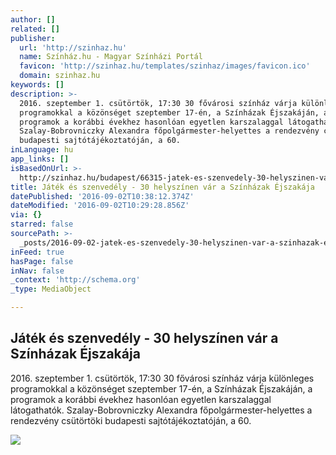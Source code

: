 ```yaml
---
author: []
related: []
publisher:
  url: 'http://szinhaz.hu'
  name: Színház.hu - Magyar Színházi Portál
  favicon: 'http://szinhaz.hu/templates/szinhaz/images/favicon.ico'
  domain: szinhaz.hu
keywords: []
description: >-
  2016. szeptember 1. csütörtök, 17:30 30 fővárosi színház várja különleges
  programokkal a közönséget szeptember 17-én, a Színházak Éjszakáján, a
  programok a korábbi évekhez hasonlóan egyetlen karszalaggal látogathatók.
  Szalay-Bobrovniczky Alexandra főpolgármester-helyettes a rendezvény csütörtöki
  budapesti sajtótájékoztatóján, a 60.
inLanguage: hu
app_links: []
isBasedOnUrl: >-
  http://szinhaz.hu/budapest/66315-jatek-es-szenvedely-30-helyszinen-var-a-szinhazak-ejszakaja
title: Játék és szenvedély - 30 helyszínen vár a Színházak Éjszakája
datePublished: '2016-09-02T10:38:12.374Z'
dateModified: '2016-09-02T10:29:28.856Z'
via: {}
starred: false
sourcePath: >-
  _posts/2016-09-02-jatek-es-szenvedely-30-helyszinen-var-a-szinhazak-ejszakaj.md
inFeed: true
hasPage: false
inNav: false
_context: 'http://schema.org'
_type: MediaObject

---
```

<article style=""><h1>Játék és szenvedély - 30 helyszínen vár a Színházak Éjszakája</h1><p>2016. szeptember 1. csütörtök, 17:30 30 fővárosi színház várja különleges programokkal a közönséget szeptember 17-én, a Színházak Éjszakáján, a programok a korábbi évekhez hasonlóan egyetlen karszalaggal látogathatók. Szalay-Bobrovniczky Alexandra főpolgármester-helyettes a rendezvény csütörtöki budapesti sajtótájékoztatóján, a 60.</p><img src="http://szinhaz.hu/images/2012/2016/sze/7.JPG" /></article>